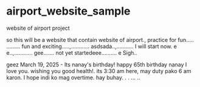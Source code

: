 # airport_website_sample
website of airport project

so this will be a website that contain website of airport., practice for fun.....
.........
fun and exciting.....,............
asdsada..,...........
I will start now. e e..,............
gee.......
not yet startedeee..........
e
Sigh..

geez
March 19, 2025 - Its nanay's birthday! happy 65th birthday nanay I love you. wishing you good health!. its 3:30 am here, may duty pako 6 am karon. I hope indi ko mag overtime. hay buhay. . .
...
..
